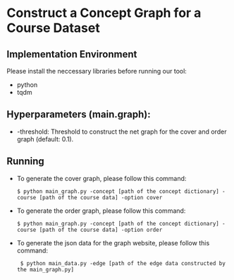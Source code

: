 # Construct a Concept Graph for a Course Dataset

## Implementation Environment

Please install the neccessary libraries before running our tool:

- python
- tqdm

## Hyperparameters (main.graph):

* -threshold: Threshold to construct the net graph for the cover and order graph (default: 0.1). 

## Running
      
- To generate the cover graph, please follow this command: 

      $ python main_graph.py -concept [path of the concept dictionary] -course [path of the course data] -option cover

- To generate the order graph, please follow this command: 

      $ python main_graph.py -concept [path of the concept dictionary] -course [path of the course data] -option order
      
- To generate the json data for the graph website, please follow this command:
      
       $ python main_data.py -edge [path of the edge data constructed by the main_graph.py]

